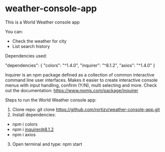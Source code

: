 # weather-console-app

This is a World Weather console app

You can:
- Check the weather for city
- List search history


Dependencies used:

"dependencies": { "colors": "^1.4.0", "inquirer": "^8.1.2", "axios": "^1.4.0" }

Inquirer is an npm package defined as a collection of common interactive command line user interfaces. Makes it easier to create interactive console menus with input handling, confirm (Y/N), multi selecting and more. Check out the documentation: https://www.npmjs.com/package/inquirer



Steps to run the World Weather console app:

1. Clone repo: git clone https://github.com/rortizv/weather-console-app.git
2. Install dependencies:
  - npm i colors
  - npm i inquirer@8.1.2
  - npm i axios
3. Open terminal and type: npm start
